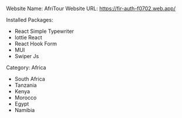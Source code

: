 Website Name: AfriTour
Website URL: https://fir-auth-f0702.web.app/

Installed Packages:

- React Simple Typewriter
- lottie React
- React Hook Form
- MUI
- Swiper Js

Category: Africa

- South Africa
- Tanzania
- Kenya
- Morocco
- Egypt
- Namibia
